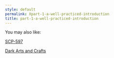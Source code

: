 ```yaml
---
style: default
permalink: Xpart-1-a-well-practiced-introduction
title: part-1-a-well-practiced-introduction
---
```

You may also like:

[SCP-597](http://scp-wiki.net/scp-597)

[Dark Arts and Crafts](http://scp-wiki.net/dark-arts-and-crafts)
